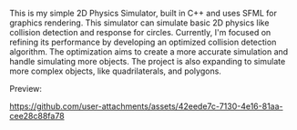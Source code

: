 This is my simple 2D Physics Simulator, built in C++ and uses SFML for graphics rendering. 
This simulator can simulate basic 2D physics like collision detection and response for circles. 
Currently, I'm focused on refining its performance by developing an optimized collision detection algorithm. 
The optimization aims to create a more accurate simulation and handle simulating more objects. 
The project is also expanding to simulate more complex objects, like quadrilaterals, and polygons. 

Preview:

https://github.com/user-attachments/assets/42eede7c-7130-4e16-81aa-cee28c88fa78




